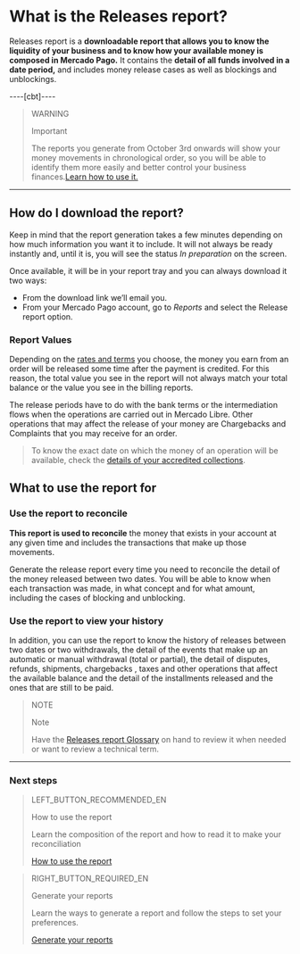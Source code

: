 # What is the Releases report?


Releases report is a **downloadable report that allows you to know the liquidity of your business and to know how your available money is composed in Mercado Pago.** It contains the **detail of all funds involved in a date period,** and includes money release cases as well as blockings and unblockings.

----[cbt]----
> WARNING
>
> Important
>
> The reports you generate from October 3rd onwards will show your money movements in chronological order, so you will be able to identify them more easily and better control your business finances.[Learn how to use it.](https://bit.ly/3zCb1ye)
------------

## How do I download the report?

Keep in mind that the report generation takes a few minutes depending on how much information you want it to include. It will not always be ready instantly and, until it is, you will see the status *In preparation* on the screen.

Once available, it will be in your report tray and you can always download it two ways:

* From the download link we’ll email you.
* From your Mercado Pago account, go to *Reports* and select the Release report option. 

### Report Values

Depending on the [rates and terms](https://www.mercadopago[FAKER][URL][DOMAIN]/settings/release-options) you choose, the money you earn from an order will be released some time after the payment is credited. For this reason, the total value you see in the report will not always match your total balance or the value you see in the billing reports.

The release periods have to do with the bank terms or the intermediation flows when the operations are carried out in Mercado Libre. Other operations that may affect the release of your money are Chargebacks and Complaints that you may receive for an order.


> To know the exact date on which the money of an operation will be available, check the [details of your accredited collections](https://www.mercadopago[FAKER][URL][DOMAIN]/activities/balance).


## What to use the report for

### Use the report to reconcile

**This report is used to reconcile** the money that exists in your account at any given time and includes the transactions that make up those movements. 

Generate the release report every time you need to reconcile the detail of the money released between two dates. You will be able to know when each transaction was made, in what concept and for what amount, including the cases of blocking and unblocking. 


### Use the report to view your history

In addition, you can use the report to know the history of releases between two dates or two withdrawals, the detail of the events that make up an automatic or manual withdrawal (total or partial), the detail of disputes, refunds, shipments, chargebacks , taxes and other operations that affect the available balance and the detail of the installments released and the ones that are still to be paid.

> NOTE
>
> Note
>
> Have the [Releases report Glossary](https://www.mercadopago[FAKER][URL][DOMAIN]/developers/en/guides/additional-content/reports/released-money/glossary) on hand to review it when needed or want to review a technical term.

<hr/>

### Next steps

> LEFT_BUTTON_RECOMMENDED_EN
>
> How to use the report
>
> Learn the composition of the report and how to read it to make your reconciliation
>
> [How to use the report](https://www.mercadopago[FAKER][URL][DOMAIN]/developers/en/guides/additional-content/reports/released-money/how-to-use)

> RIGHT_BUTTON_REQUIRED_EN
>
> Generate your reports
>
> Learn the ways to generate a report and follow the steps to set your preferences.
>
> [Generate your reports](https://www.mercadopago[FAKER][URL][DOMAIN]/developers/en/guides/additional-content/reports/released-money/generate)
